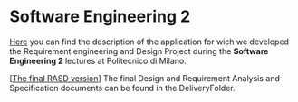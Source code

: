 # Software Engineering 2
[Here](R&DD%20Assignment%20A.Y.%202020-2021.pdf) you can find the description of the application for wich we developed the Requirement engineering and Design Project during the **Software Engineering 2** lectures at Politecnico di Milano.

[[The final RASD version](DeliveryFolder/RASD2.pdf)] The final Design and Requirement Analysis and Specification documents can be found in the DeliveryFolder.


